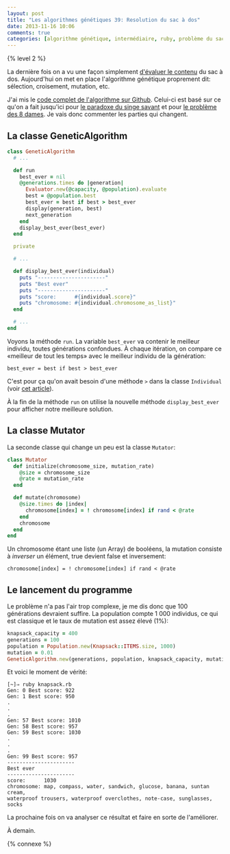 ```yaml
---
layout: post
title: "Les algorithmes génétiques 39: Resolution du sac à dos"
date: 2013-11-16 10:06
comments: true
categories: [algorithme génétique, intermédiaire, ruby, problème du sac à dos]
---
```


{% level 2 %}

La dernière fois on a vu une façon simplement
[d'évaluer le contenu](http://lkdjiin.github.io/blog/2013/11/13/les-algorithmes-genetiques-demystifies-38-evaluation-du-sac-a-dos/)
du sac à dos.
Aujourd'hui on met en place l'algorithme génétique proprement dit:
sélection, croisement, mutation, etc.

<!-- more -->

J'ai mis le [code complet de l'algorithme sur Github](https://github.com/lkdjiin/knapsack_genetic_algorithm/blob/master/knapsack.rb).
Celui-ci est basé sur ce qu'on a fait jusqu'ici pour
[le paradoxe du singe savant](http://lkdjiin.github.io/blog/2013/09/08/les-algorithmes-genetiques-demystifies-8-le-paradoxe-du-singe-savant/)
et pour [le problème des 8 dames](http://lkdjiin.github.io/blog/2013/09/24/les-algorithmes-genetiques-demystifies-21-probleme-des-8-dames/).
Je vais donc commenter les parties qui changent.

La classe GeneticAlgorithm
--------------------------

``` ruby
class GeneticAlgorithm
  # ...

  def run
    best_ever = nil
    @generations.times do |generation|
      Evaluator.new(@capacity, @population).evaluate
      best = @population.best
      best_ever = best if best > best_ever
      display(generation, best)
      next_generation
    end
    display_best_ever(best_ever)
  end

  private

  # ...

  def display_best_ever(individual)
    puts "----------------------"
    puts "Best ever"
    puts "----------------------"
    puts "score:      #{individual.score}"
    puts "chromosome: #{individual.chromosome_as_list}"
  end

  # ...
end
```

Voyons la méthode `run`. La variable `best_ever` va contenir le meilleur
individu, toutes générations confondues. À chaque itération, on compare
ce «meilleur de tout les temps» avec le meilleur individu de la génération:

    best_ever = best if best > best_ever

C'est pour ça qu'on avait besoin d'une méthode `>` dans la classe `Individual`
(voir [cet article](http://lkdjiin.github.io/blog/2013/11/12/les-algorithmes-genetiques-demystifies-37-le-probleme-du-sac-a-dos/)).

À la fin de la méthode `run` on utilise la nouvelle méthode `display_best_ever`
pour afficher notre meilleure solution.

La classe Mutator
-----------------

La seconde classe qui change un peu est la classe `Mutator`:

``` ruby
class Mutator
  def initialize(chromosome_size, mutation_rate)
    @size = chromosome_size
    @rate = mutation_rate
  end

  def mutate(chromosome)
    @size.times do |index|
      chromosome[index] = ! chromosome[index] if rand < @rate
    end
    chromosome
  end
end
```

Un chromosome étant une liste (un Array) de booléens, la mutation consiste
à *inverser* un élément, true devient false et inversement:

    chromosome[index] = ! chromosome[index] if rand < @rate

Le lancement du programme
-------------------------
Le problème n'a pas l'air trop complexe, je me dis donc que 100 générations
devraient suffire. La population compte 1 000 individus, ce qui est
classique et le taux de mutation est assez élevé (1%):

``` ruby
knapsack_capacity = 400
generations = 100
population = Population.new(Knapsack::ITEMS.size, 1000)
mutation = 0.01
GeneticAlgorithm.new(generations, population, knapsack_capacity, mutation).run
```

Et voici le moment de vérité:

    [~]⇒ ruby knapsack.rb 
    Gen: 0 Best score: 922
    Gen: 1 Best score: 950
    .
    .
    .
    Gen: 57 Best score: 1010
    Gen: 58 Best score: 957
    Gen: 59 Best score: 1030
    .
    .
    .
    Gen: 99 Best score: 957
    ----------------------
    Best ever
    ----------------------
    score:      1030
    chromosome: map, compass, water, sandwich, glucose, banana, suntan cream,
    waterproof trousers, waterproof overclothes, note-case, sunglasses, socks

La prochaine fois on va analyser ce résultat et faire en sorte de
l'améliorer.

À demain.

{% connexe %}

